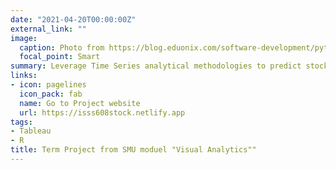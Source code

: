```yaml
---
date: "2021-04-20T00:00:00Z"
external_link: ""
image:
  caption: Photo from https://blog.eduonix.com/software-development/python-popular-among-programmers/
  focal_point: Smart
summary: Leverage Time Series analytical methodologies to predict stock prices
links:
- icon: pagelines
  icon_pack: fab
  name: Go to Project website
  url: https://isss608stock.netlify.app
tags:
- Tableau
- R
title: Term Project from SMU moduel "Visual Analytics""
---
```

